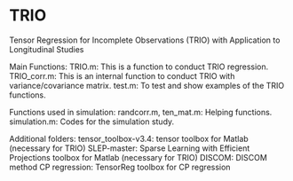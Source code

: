 # TRIO
Tensor Regression for Incomplete Observations (TRIO) with Application to Longitudinal Studies

Main Functions:
TRIO.m: This is a function to conduct TRIO regression.
TRIO_corr.m: This is an internal function to conduct TRIO with variance/covariance matrix.
test.m: To test and show examples of the TRIO functions.

Functions used in simulation:
randcorr.m, ten_mat.m: Helping functions.
simulation.m: Codes for the simulation study. 

Additional folders:
tensor_toolbox-v3.4: tensor toolbox for Matlab (necessary for TRIO)
SLEP-master: Sparse Learning with Efficient Projections toolbox for Matlab (necessary for TRIO)
DISCOM: DISCOM method
CP regression: TensorReg toolbox for CP regression
